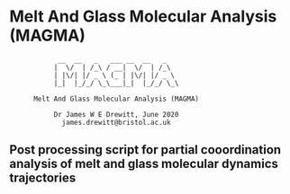  #    Melt And Glass Molecular Analysis (MAGMA) 
                __  __   _   ___ __  __   _              
               |  \/  | /_\ / __|  \/  | /_\             
               | |\/| |/ _ \ (_ | |\/| |/ _ \           
               |_|  |_/_/ \_\___|_|  |_/_/ \_\          

          Melt And Glass Molecular Analysis (MAGMA) 

               Dr James W E Drewitt, June 2020      
                 james.drewitt@bristol.ac.uk

## Post processing script for partial cooordination analysis of melt and glass molecular dynamics trajectories






